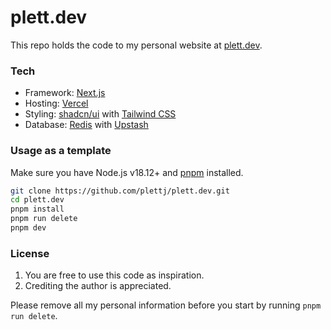 # plett.dev

This repo holds the code to my personal website at [plett.dev](https://plett.dev).

### Tech

- Framework: [Next.js](https://nextjs.org/)
- Hosting: [Vercel](https://vercel.com)
- Styling: [shadcn/ui](https://ui.shadcn.com/) with [Tailwind CSS](https://tailwindcss.com)
- Database: [Redis](https://redis.io/) with [Upstash](https://upstash.com/)

### Usage as a template

Make sure you have Node.js v18.12+ and [pnpm](https://pnpm.io/installation) installed.

```bash
git clone https://github.com/plettj/plett.dev.git
cd plett.dev
pnpm install
pnpm run delete
pnpm dev
```

### License

1. You are free to use this code as inspiration.
2. Crediting the author is appreciated.

Please remove all my personal information before you start by running `pnpm run delete`.
